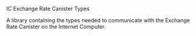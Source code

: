 IC Exchange Rate Canister Types

A library containing the types needed to communicate with the
Exchange Rate Canister on the Internet Computer.
